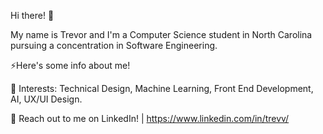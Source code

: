 Hi there! 👋

My name is Trevor and I'm a Computer Science student in North Carolina pursuing a concentration in Software Engineering.

⚡Here's some info about me!

🌱 Interests: Technical Design, Machine Learning, Front End Development, AI, UX/UI Design.

💬 Reach out to me on LinkedIn! | https://www.linkedin.com/in/trevv/
